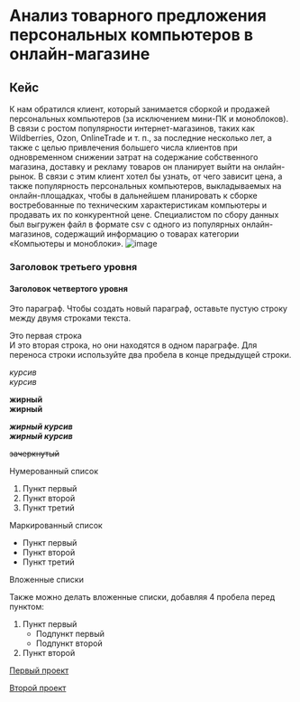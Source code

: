 # Анализ товарного предложения персональных компьютеров в онлайн-магазине
## Кейс
К нам обратился клиент, который занимается сборкой и продажей персональных компьютеров (за исключением мини-ПК и моноблоков). В связи с ростом популярности интернет-магазинов, таких как Wildberries, Ozon, OnlineTrade и т. п., за последние несколько лет, а также с целью привлечения большего числа клиентов при одновременном снижении затрат на содержание собственного магазина, доставку и рекламу товаров он планирует выйти на онлайн-рынок. В связи с этим клиент хотел бы узнать, от чего зависит цена, а также популярность персональных компьютеров, выкладываемых на онлайн-площадках, чтобы в дальнейшем планировать к сборке востребованные по техническим характеристикам компьютеры и продавать их по конкурентной цене.
Специалистом по сбору данных был выгружен файл в формате csv с одного из популярных онлайн-магазинов, содержащий информацию о товарах категории «Компьютеры и моноблоки».
![image](https://github.com/chegrincova/portfolio/assets/127665060/84d3ec5c-2fc3-4bd3-848b-df8b7cb15741)

### Заголовок третьего уровня
#### Заголовок четвертого уровня

Это параграф. Чтобы создать новый параграф, оставьте пустую строку между двумя строками текста.

Это первая строка  
И это вторая строка, но они находятся в одном параграфе. Для переноса строки используйте два пробела в конце предыдущей строки.

*курсив*  
_курсив_

**жирный**  
__жирный__

***жирный курсив***  
___жирный курсив___

~~зачеркнутый~~

Нумерованный список

1. Пункт первый
2. Пункт второй
3. Пункт третий

Маркированный список

- Пункт первый
- Пункт второй
- Пункт третий

Вложенные списки

Также можно делать вложенные списки, добавляя 4 пробела перед пунктом:

1. Пункт первый
    - Подпункт первый
    - Подпункт второй
2. Пункт второй


[Первый проект](https://github.com/chegrincova/portfolio/tree/main/01%20-%20First%20Project)

[Второй проект](https://github.com/chegrincova/portfolio/tree/main/02%20-%20Second%20Project)
